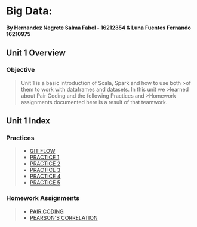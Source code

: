 # Big Data:
**By Hernandez Negrete Salma Fabel - 16212354 & Luna Fuentes Fernando 16210975**

## Unit 1 Overview

### Objective
>Unit 1 is a basic introduction of Scala, Spark and how to use both >of them to work with dataframes and datasets. In this unit we >learned about Pair Coding and the following Practices and >Homework assignments documented here is a result of that teamwork.

## Unit 1 Index

### Practices
> * [GIT FLOW]()
> * [PRACTICE 1](https://github.com/everthx/datos_masivos/blob/Unit_1/Practices/Practice1/README.md)
> * [PRACTICE 2](https://github.com/everthx/datos_masivos/blob/Unit_1/Practices/Practice2/README.md)
> * [PRACTICE 3](https://github.com/everthx/datos_masivos/blob/Unit_1/Practices/Practice3/README.md)
> * [PRACTICE 4](https://github.com/everthx/datos_masivos/blob/Unit_1/Practices/Practice4/README.md)
> * [PRACTICE 5](https://github.com/everthx/datos_masivos/blob/Unit_1/Practices/Practice5/README.md)
### Homework Assignments
> * [PAIR CODING](https://github.com/everthx/datos_masivos/blob/Unit_1/Homework/01%20Pair%20Programming.md)
> * [PEARSON'S CORRELATION](https://github.com/everthx/datos_masivos/blob/Unit_1/Homework/02%20Pearson's%20Correlation.md)